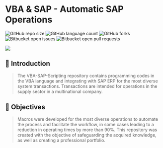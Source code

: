 # VBA & SAP - Automatic SAP Operations

<!---Esses são exemplos. Veja https://shields.io para outras pessoas ou para personalizar este conjunto de escudos. Você pode querer incluir dependências, status do projeto e informações de licença aqui--->

![GitHub repo size](https://img.shields.io/github/repo-size/iuricode/README-template?style=for-the-badge)
![GitHub language count](https://img.shields.io/github/languages/count/iuricode/README-template?style=for-the-badge)
![GitHub forks](https://img.shields.io/github/forks/iuricode/README-template?style=for-the-badge)
![Bitbucket open issues](https://img.shields.io/bitbucket/issues/iuricode/README-template?style=for-the-badge)
![Bitbucket open pull requests](https://img.shields.io/bitbucket/pr-raw/iuricode/README-template?style=for-the-badge)

<img src="project-image.png" alt=" ">

## 🚀 Introduction

> The VBA-SAP-Scripting repository contains programming codes in the VBA language and integrating with SAP ERP for the most diverse system transactions. Transactions are intended for operations in the supply sector in a multinational company.

## 🚀 Objectives

> Macros were developed for the most diverse operations to automate the process and facilitate the workflow, in some cases leading to a reduction in operating times by more than 90%. This repository was created with the objective of safeguarding the acquired knowledge, as well as creating a professional portfolio.

